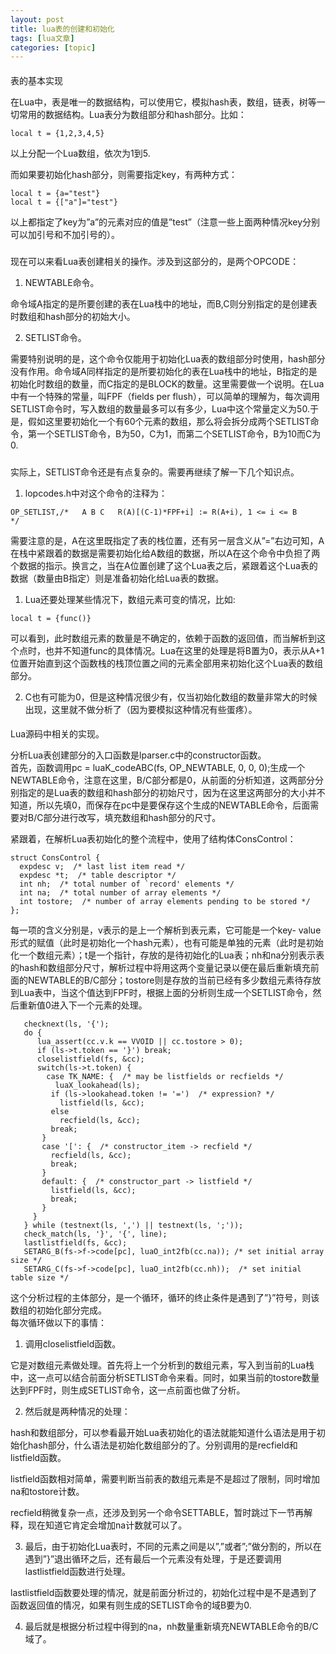 ```yaml
---
layout: post
title: lua表的创建和初始化 
tags: [lua文章]
categories: [topic]
---
```

####
[](https://chuangyutime.com/#%E8%A1%A8%E7%9A%84%E5%9F%BA%E6%9C%AC%E5%AE%9E%E7%8E%B0
"表的基本实现")表的基本实现

在Lua中，表是唯一的数据结构，可以使用它，模拟hash表，数组，链表，树等一切常用的数据结构。Lua表分为数组部分和hash部分。比如：

    
    
    local t = {1,2,3,4,5}
    

以上分配一个Lua数组，依次为1到5.

而如果要初始化hash部分，则需要指定key，有两种方式：

    
    
    local t = {a="test"}
    local t = {["a"]="test"}
    

以上都指定了key为”a”的元素对应的值是”test”（注意一些上面两种情况key分别可以加引号和不加引号的）。

#####
[](https://chuangyutime.com/#%E7%8E%B0%E5%9C%A8%E5%8F%AF%E4%BB%A5%E6%9D%A5%E7%9C%8BLua%E8%A1%A8%E5%88%9B%E5%BB%BA%E7%9B%B8%E5%85%B3%E7%9A%84%E6%93%8D%E4%BD%9C%E3%80%82%E6%B6%89%E5%8F%8A%E5%88%B0%E8%BF%99%E9%83%A8%E5%88%86%E7%9A%84%EF%BC%8C%E6%98%AF%E4%B8%A4%E4%B8%AAOPCODE%EF%BC%9A
"现在可以来看Lua表创建相关的操作。涉及到这部分的，是两个OPCODE：")现在可以来看Lua表创建相关的操作。涉及到这部分的，是两个OPCODE：

  1. NEWTABLE命令。

命令域A指定的是所要创建的表在Lua栈中的地址，而B,C则分别指定的是创建表时数组和hash部分的初始大小。

  2. SETLIST命令。

需要特别说明的是，这个命令仅能用于初始化Lua表的数组部分时使用，hash部分没有作用。命令域A同样指定的是所要初始化的表在Lua栈中的地址，B指定的是初始化时数组的数量，而C指定的是BLOCK的数量。这里需要做一个说明。在Lua中有一个特殊的常量，叫FPF（fields
per
flush），可以简单的理解为，每次调用SETLIST命令时，写入数组的数量最多可以有多少，Lua中这个常量定义为50.于是，假如这里要初始化一个有60个元素的数组，那么将会拆分成两个SETLIST命令，第一个SETLIST命令，B为50，C为1，而第二个SETLIST命令，B为10而C为0.

#####
[](https://chuangyutime.com/#%E5%AE%9E%E9%99%85%E4%B8%8A%EF%BC%8CSETLIST%E6%8C%87%E4%BB%A4%E8%BF%98%E6%98%AF%E6%9C%89%E7%82%B9%E5%A4%8D%E6%9D%82%E7%9A%84%E3%80%82%E9%9C%80%E8%A6%81%E5%86%8D%E7%BB%A7%E7%BB%AD%E4%BA%86%E8%A7%A3%E4%B8%80%E4%B8%8B%E5%87%A0%E4%B8%AA%E7%9F%A5%E8%AF%86%E7%82%B9%E3%80%82
"实际上，SETLIST命令还是有点复杂的。需要再继续了解一下几个知识点。")实际上，SETLIST命令还是有点复杂的。需要再继续了解一下几个知识点。

  1. lopcodes.h中对这个命令的注释为：

    
    
    OP_SETLIST,/*   A B C   R(A)[(C-1)*FPF+i] := R(A+i), 1 <= i <= B        */
    

需要注意的是，A在这里既指定了表的栈位置，还有另一层含义从”=”右边可知，A在栈中紧跟着的数据是需要初始化给A数组的数据，所以A在这个命令中负担了两个数据的指示。换言之，当在A位置创建了这个Lua表之后，紧跟着这个Lua表的数据（数量由B指定）则是准备初始化给Lua表的数据。

  1. Lua还要处理某些情况下，数组元素可变的情况，比如:

    
    
    local t = {func()}
    

可以看到，此时数组元素的数量是不确定的，依赖于函数的返回值，而当解析到这个点时，也并不知道func的具体情况。Lua在这里的处理是将B置为0，表示从A+1位置开始直到这个函数栈的栈顶位置之间的元素全部用来初始化这个Lua表的数组部分。

  2. C也有可能为0，但是这种情况很少有，仅当初始化数组的数量非常大的时候出现，这里就不做分析了（因为要模拟这种情况有些蛋疼）。

####
[](https://chuangyutime.com/#Lua%E6%BA%90%E7%A0%81%E4%B8%AD%E7%9B%B8%E5%85%B3%E7%9A%84%E5%AE%9E%E7%8E%B0%E3%80%82
"Lua源码中相关的实现。")Lua源码中相关的实现。

分析Lua表创建部分的入口函数是lparser.c中的constructor函数。  
首先，函数调用pc = luaK_codeABC(fs, OP_NEWTABLE, 0, 0,
0);生成一个NEWTABLE命令，注意在这里，B/C部分都是0，从前面的分析知道，这两部分分别指定的是Lua表的数组和hash部分的初始尺寸，因为在这里这两部分的大小并不知道，所以先填0，而保存在pc中是要保存这个生成的NEWTABLE命令，后面需要对B/C部分进行改写，填充数组和hash部分的尺寸。

紧跟着，在解析Lua表初始化的整个流程中，使用了结构体ConsControl：

    
    
    struct ConsControl {
      expdesc v;  /* last list item read */
      expdesc *t;  /* table descriptor */
      int nh;  /* total number of `record' elements */
      int na;  /* total number of array elements */
      int tostore;  /* number of array elements pending to be stored */
    };
    

每一项的含义分别是，v表示的是上一个解析到表元素，它可能是一个key-
value形式的赋值（此时是初始化一个hash元素），也有可能是单独的元素（此时是初始化一个数组元素）；t是一个指针，存放的是待初始化的Lua表；nh和na分别表示表的hash和数组部分尺寸，解析过程中将用这两个变量记录以便在最后重新填充前面的NEWTABLE的B/C部分；tostore则是存放的当前已经有多少数组元素待存放到Lua表中，当这个值达到FPF时，根据上面的分析则生成一个SETLIST命令，然后重新值0进入下一个元素的处理。

    
    
       checknext(ls, '{');
       do {
          lua_assert(cc.v.k == VVOID || cc.tostore > 0);
          if (ls->t.token == '}') break;
          closelistfield(fs, &cc);
          switch(ls->t.token) {
            case TK_NAME: {  /* may be listfields or recfields */
              luaX_lookahead(ls);
             if (ls->lookahead.token != '=')  /* expression? */
               listfield(ls, &cc);
             else
               recfield(ls, &cc);
             break;
           }
           case '[': {  /* constructor_item -> recfield */
             recfield(ls, &cc);
             break;
           }
           default: {  /* constructor_part -> listfield */
             listfield(ls, &cc);
             break;
           }
         }
       } while (testnext(ls, ',') || testnext(ls, ';'));
       check_match(ls, '}', '{', line);
       lastlistfield(fs, &cc);
       SETARG_B(fs->f->code[pc], luaO_int2fb(cc.na)); /* set initial array size */
       SETARG_C(fs->f->code[pc], luaO_int2fb(cc.nh));  /* set initial table size */
    

这个分析过程的主体部分，是一个循环，循环的终止条件是遇到了”}”符号，则该数组的初始化部分完成。  
每次循环做以下的事情：

  1. 调用closelistfield函数。

它是对数组元素做处理。首先将上一个分析到的数组元素，写入到当前的Lua栈中，这一点可以结合前面分析SETLIST命令来看。同时，如果当前的tostore数量达到FPF时，则生成SETLIST命令，这一点前面也做了分析。

  2. 然后就是两种情况的处理：

hash和数组部分，可以参看最开始Lua表初始化的语法就能知道什么语法是用于初始化hash部分，什么语法是初始化数组部分的了。分别调用的是recfield和listfield函数。

listfield函数相对简单，需要判断当前表的数组元素是不是超过了限制，同时增加na和tostore计数。

recfield稍微复杂一点，还涉及到另一个命令SETTABLE，暂时跳过下一节再解释，现在知道它肯定会增加na计数就可以了。

  3. 最后，由于初始化Lua表时，不同的元素之间是以”,”或者”;”做分割的，所以在遇到”}”退出循环之后，还有最后一个元素没有处理，于是还要调用lastlistfield函数进行处理。

lastlistfield函数要处理的情况，就是前面分析过的，初始化过程中是不是遇到了函数返回值的情况，如果有则生成的SETLIST命令的域B要为0.

  4. 最后就是根据分析过程中得到的na，nh数量重新填充NEWTABLE命令的B/C域了。